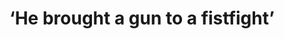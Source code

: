 ---
order: 19
title: ‘He brought a gun to a fistfight’
authors:
    - Angie Wang
categories:
    - story
link: http://theink.nyc/brought-gun-fistfight/
redirect: true
photo:
    filename: gun_violence.jpg
---